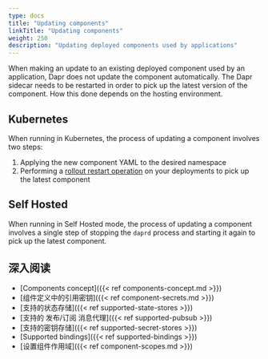 ```yaml
---
type: docs
title: "Updating components"
linkTitle: "Updating components"
weight: 250
description: "Updating deployed components used by applications"
---
```


When making an update to an existing deployed component used by an application, Dapr does not update the component automatically. The Dapr sidecar needs to be restarted in order to pick up the latest version of the component. How this done depends on the hosting environment.

## Kubernetes

When running in Kubernetes, the process of updating a component involves two steps:

1. Applying the new component YAML to the desired namespace
2. Performing a [rollout restart operation](https://kubernetes.io/docs/reference/kubectl/cheatsheet/#updating-resources) on your deployments to pick up the latest component

## Self Hosted

When running in Self Hosted mode, the process of updating a component involves a single step of stopping the `daprd` process and starting it again to pick up the latest component.

## 深入阅读
- [Components concept]({{< ref components-concept.md >}})
- [组件定义中的引用密钥]({{< ref component-secrets.md >}})
- [支持的状态存储]({{< ref supported-state-stores >}})
- [支持的 发布/订阅 消息代理]({{< ref supported-pubsub >}})
- [支持的密钥存储]({{< ref supported-secret-stores >}})
- [Supported bindings]({{< ref supported-bindings >}})
- [设置组件作用域]({{< ref component-scopes.md >}})
